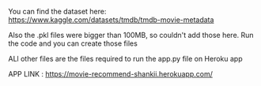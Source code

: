 
You can find the dataset here: https://www.kaggle.com/datasets/tmdb/tmdb-movie-metadata

Also the .pkl files were bigger than 100MB, so couldn't add those here.
Run the code and you can create those files


ALl other files are the files required to run the app.py file on Heroku app

APP LINK : https://movie-recommend-shankii.herokuapp.com/
